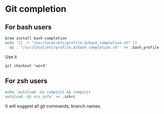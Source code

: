 # Git completion

## For bash users

```bash
brew install bash-completion
echo '[[ -r "/usr/local/etc/profile.d/bash_completion.sh" ]]
  && . "/usr/local/etc/profile.d/bash_completion.sh"' >> .bash_profile
```

Use it
```bash
git checkout *word*
```

## For zsh users

```zsh
echo 'autoload -Uz compinit && compinit
autoload -Uz vcs_info' >> .zshrc
```

It will suggest all git commands, branch names.
